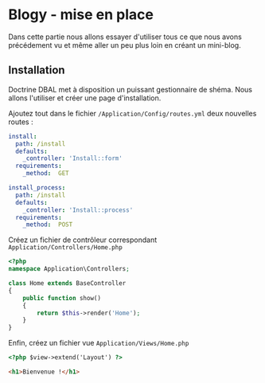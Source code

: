 # Blogy - mise en place

Dans cette partie nous allons essayer d'utiliser tous ce que nous avons précédement vu et même aller un peu plus loin en créant un mini-blog.

## Installation

Doctrine DBAL met à disposition un puissant gestionnaire de shéma. Nous allons l'utiliser et créer une page d'installation.


Ajoutez tout dans le fichier `/Application/Config/routes.yml` deux nouvelles routes :

```yml
install:
  path: /install
  defaults:
    _controller: 'Install::form'
  requirements:
    _method:  GET

install_process:
  path: /install
  defaults:
    _controller: 'Install::process'
  requirements:
    _method:  POST
```

Créez un fichier de contrôleur correspondant `Application/Controllers/Home.php`

```php
<?php
namespace Application\Controllers;

class Home extends BaseController
{
    public function show()
    {
        return $this->render('Home');
    }
}
```

Enfin, créez un fichier vue `Application/Views/Home.php`

```html
<?php $view->extend('Layout') ?>

<h1>Bienvenue !</h1>
```

